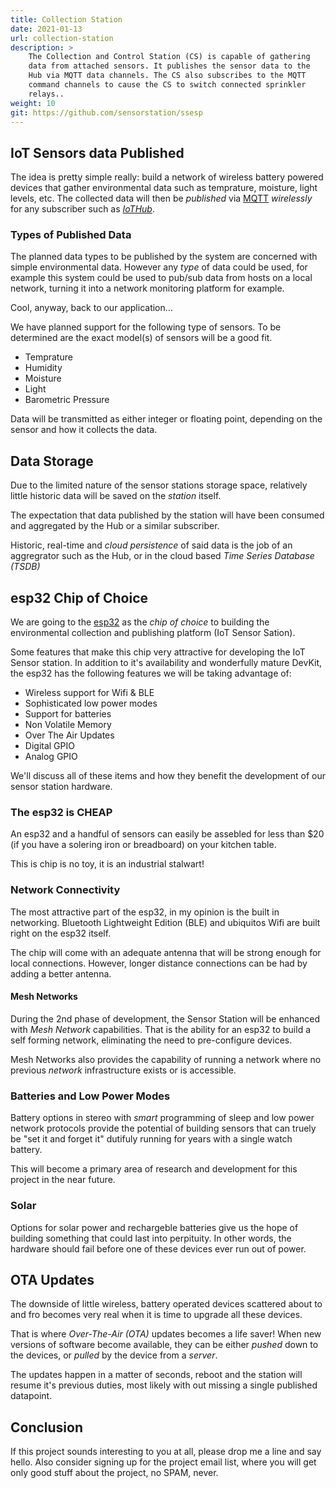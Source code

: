 ```yaml
---
title: Collection Station
date: 2021-01-13
url: collection-station
description: >
    The Collection and Control Station (CS) is capable of gathering
    data from attached sensors. It publishes the sensor data to the
    Hub via MQTT data channels. The CS also subscribes to the MQTT
    command channels to cause the CS to switch connected sprinkler
    relays.. 
weight: 10
git: https://github.com/sensorstation/ssesp
---
```


## IoT Sensors data Published

The idea is pretty simple really: build a network of wireless battery
powered devices that gather environmental data such as temprature,
moisture, light levels, etc. The collected data will then be
_published_ via [MQTT](https://mqtt.org) _wirelessly_ for any
subscriber such as [_IoTHub_](/sensors/hub).

### Types of Published Data

The planned data types to be published by the system are concerned
with simple environmental data. However any _type_ of data could be
used, for example this system could be used to pub/sub data from 
hosts on a local network, turning it into a network monitoring
platform for example.

Cool, anyway, back to our application...

We have planned support for the following type of sensors. To be
determined are the exact model(s) of sensors will be a good fit.

- Temprature
- Humidity 
- Moisture
- Light
- Barometric Pressure 

Data will be transmitted as either integer or floating point,
depending on the sensor and how it collects the data.

## Data Storage

Due to the limited nature of the sensor stations storage space,
relatively little historic data will be saved on the _station_ itself.

The expectation that data published by the station will have been
consumed and aggregated by the Hub or a similar subscriber. 

Historic, real-time and _cloud persistence_ of said data is the job of
an aggregrator such as the Hub, or in the cloud based _Time Series
Database (TSDB)_ 

## esp32 Chip of Choice

We are going to the
[esp32](https://www.espressif.com/en/products/socs/esp32) as the _chip
of choice_ to building the environmental collection and publishing
platform (IoT Sensor Sation). 

Some features that make this chip very attractive for developing the
IoT Sensor station. In addition to it's availability and wonderfully
mature DevKit, the esp32 has the following features we will be taking
advantage of:

- Wireless support for Wifi & BLE
- Sophisticated low power modes
- Support for batteries
- Non Volatile Memory
- Over The Air Updates
- Digital GPIO
- Analog GPIO

We'll discuss all of these items and how they benefit the development
of our sensor station hardware. 

### The esp32 is CHEAP

An esp32 and a handful of sensors can easily be assebled for less than
$20 (if you have a solering iron or breadboard) on your kitchen
table. 

This is chip is no toy, it is an industrial stalwart!

### Network Connectivity

The most attractive part of the esp32, in my opinion is the built in
networking. Bluetooth Lightweight Edition (BLE) and ubiquitos
Wifi are built right on the esp32 itself.

The chip will come with an adequate antenna that will be strong enough
for local connections.  However, longer distance connections can be
had by adding a better antenna.

#### Mesh Networks

During the 2nd phase of development, the Sensor Station will be
enhanced with _Mesh Network_ capabilities. That is the ability for an
esp32 to build a self forming network, eliminating the need to
pre-configure devices.

Mesh Networks also provides the capability of running a network where
no previous _network_ infrastructure exists or is accessible.

### Batteries and Low Power Modes

Battery options in stereo with _smart_ programming of sleep and
low power network protocols provide the potential of building sensors
that can truely be "set it and forget it" dutifuly running for years
with a single watch battery.

This will become a primary area of research and development for this
project in the near future.

### Solar

Options for solar power and rechargeble batteries give us the hope of
building something that could last into perpituity.  In other words,
the hardware should fail before one of these devices ever run out of
power. 

## OTA Updates

The downside of little wireless, battery operated devices scattered
about to and fro becomes very real when it is time to upgrade all
these devices.

That is where _Over-The-Air (OTA)_ updates becomes a life saver! When
new versions of software become available, they can be either _pushed_
down to the devices, or _pulled_ by the device from a _server_.

The updates happen in a matter of seconds, reboot and the station will
resume it's previous duties, most likely with out missing a single
published datapoint.

## Conclusion

If this project sounds interesting to you at all, please drop me a
line and say hello. Also consider signing up for the project email
list, where you will get only good stuff about the project, no SPAM,
never.
